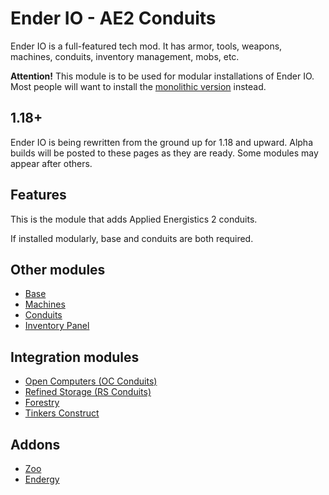 # Ender IO - AE2 Conduits
Ender IO is a full-featured tech mod. It has armor, tools, weapons, machines, conduits, inventory management, mobs, etc.

**Attention!** This module is to be used for modular installations of Ender IO. Most people will want to install the [monolithic version](https://modrinth.com/mod/enderio) instead.

## 1.18+
Ender IO is being rewritten from the ground up for 1.18 and upward.
Alpha builds will be posted to these pages as they are ready.
Some modules may appear after others.

## Features
This is the module that adds Applied Energistics 2 conduits.

If installed modularly, base and conduits are both required.

## Other modules
- [Base](https://modrinth.com/mod/enderio-base)
- [Machines](https://modrinth.com/mod/enderio-machines)
- [Conduits](https://modrinth.com/mod/enderio-conduits)
- [Inventory Panel](https://modrinth.com/mod/enderio-invpanel)

## Integration modules
- [Open Computers (OC Conduits)](https://modrinth.com/mod/enderio-oc-conduits)
- [Refined Storage (RS Conduits)](https://modrinth.com/mod/enderio-rs-conduits)
- [Forestry](https://modrinth.com/mod/enderio-forestry)
- [Tinkers Construct](https://modrinth.com/mod/enderio-tic)

## Addons
- [Zoo](https://modrinth.com/mod/enderio-zoo)
- [Endergy](https://modrinth.com/mod/enderio-endergy)